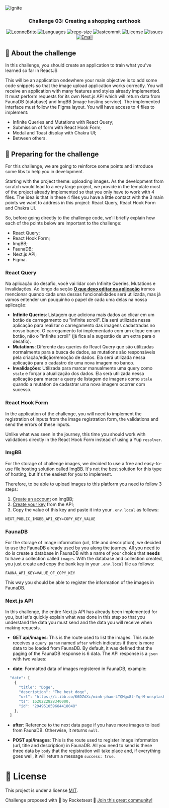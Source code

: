 <img alt="Ignite" src="https://www.notion.so/image/https%3A%2F%2Fs3-us-west-2.amazonaws.com%2Fsecure.notion-static.com%2F2fbacb7a-e460-44a3-8fc5-e66f96dae148%2Fcover-reactjs.png?table=block&id=51e4099a-6e2f-4d4b-ae94-f9fe75bb769d&width=5120&userId=1b109781-8635-4162-80d6-714377721793&cache=v2" />

<h3 align="center">
Challenge 03: Creating a shopping cart hook
</h3>

<p align="center">
   <a href="https://www.linkedin.com/in/leonne-sousa-brito/">
      <img alt="LeonneBrito" src="https://img.shields.io/badge/-LeonneBrito-5965e0?style=flat&logo=Linkedin&logoColor=white" />
   </a>
  <img alt="Languages" src="https://img.shields.io/github/languages/count/LeonneBrito/challenge05-ignite-bootcamp-reactjs?color=%235963C5" />
  <img alt="repo-size" src="https://img.shields.io/github/repo-size/LeonneBrito/challenge05-ignite-bootcamp-reactjs?color=%235761C3" />
  <img alt="lastcommit" src="https://img.shields.io/github/last-commit/LeonneBrito/challenge05-ignite-bootcamp-reactjs?color=%235761C3" />
  <img alt="License" src="https://img.shields.io/github/license/LeonneBrito/challenge05-ignite-bootcamp-reactjs?color=%235E69D7" />
  <img alt="Issues" src="https://img.shields.io/github/issues/LeonneBrito/challenge05-ignite-bootcamp-reactjs?color=%235965E0">
  <a href="mailto:britoleonne@gmail.com">
   <img alt="Email" src="https://img.shields.io/badge/-britoleonn%40gmail.com-%23525DCB" />
  </a>
</p>

## :rocket: About the challenge

In this challenge, you should create an application to train what you've learned so far in ReactJS

This will be an application ondewhere your main objective is to add some code snippets so that the image upload application works correctly. You will receive an application with many features and styles already implemented. It must perform requests for its own Next.js API which will return data from FaunaDB (database) and ImgBB (image hosting service). The implemented interface must follow the Figma layout. You will have access to 4 files to implement:

- Infinite Queries and Mutations with React Query;
- Submission of form with React Hook Form;
- Modal and Toast display with Chakra UI;
- Between others.

## :construction_worker: Preparing for the challenge

For this challenge, we are going to reinforce some points and introduce some libs to help you in development.

Starting with the project theme: uploading images. As the development from scratch would lead to a very large project, we provide in the template most of the project already implemented so that you only have to work with 4 files. The idea is that in these 4 files you have a little contact with the 3 main points we want to address in this project: React Query, React Hook Form and Chakra UI.

So, before going directly to the challenge code, we'll briefly explain how each of the points below are important to the challenge:

- React Query;
- React Hook Form;
- ImgBB;
- FaunaDB;
- Next.js API;
- Figma.

### React Query

Na aplicação do desafio, você vai lidar com Infinite Queries, Mutations e Invalidações. Ao longo da seção **[O que devo editar na aplicação](https://www.notion.so/Desafio-02-Upload-de-imagens-4cf1c3b1c1ad4a66961b6e48558cc3b8)** iremos mencionar quando cada uma dessas funcionalidades será utilizada, mas já vamos entender um pouquinho o papel de cada uma delas na nossa aplicação:

- **Infinite Queries**: Listagem que adiciona mais dados ao clicar em um botão de carregamento ou "infinite scroll". Ela será utilizada nessa aplicação para realizar o carregamento das imagens cadastradas no nosso banco. O carregamento foi implementado com um clique em um botão, não o "infinite scroll" (já fica aí a sugestão de um extra para o desafio).
- **Mutations**: Diferente das queries do React Query que são utilizadas normalmente para a busca de dados, as mutations são responsáveis pela criação/edição/remoção de dados. Ela será utilizada nessa aplicação para o cadastro de uma nova imagem no banco.
- **Invalidações**: Utilizada para marcar manualmente uma query como `stale` e forçar a atualização dos dados. Ela será utilizada nessa aplicação para marcar a query de listagem de imagens como `stale` quando a mutation de cadastrar uma nova imagem ocorrer com sucesso.


### React Hook Form

In the application of the challenge, you will need to implement the registration of inputs from the image registration form, the validations and send the errors of these inputs.

Unlike what was seen in the journey, this time you should work with validations directly in the React Hook Form instead of using a Yup `resolver`.

### ImgBB

For the storage of challenge images, we decided to use a free and easy-to-use file hosting solution called ImgBB. It's not the best solution for this type of hosting, but it's the easiest for you to implement.

Therefore, to be able to upload images to this platform you need to follow 3 steps:

1. [Create an account](https://imgbb.com/login) on ImgBB;
2. [Create your key](https://api.imgbb.com/) from the API;
3. Copy the value of this key and paste it into your `.env.local` as follows:

`NEXT_PUBLIC_IMGBB_API_KEY=COPY_KEY_VALUE`

### FaunaDB

For the storage of image information (url, title and description), we decided to use the FaunaDB already used by you along the journey. All you need to do is create a database in FaunaDB with a name of your choice that **needs** to have a collection called `images`. With the database and collection created, you just create and copy the bank key in your `.env.local` file as follows:

`FAUNA_API_KEY=VALUE_OF_COPY_KEY`

This way you should be able to register the information of the images in FaunaDB.

### Next.js API

In this challenge, the entire Next.js API has already been implemented for you, but let's quickly explain what was done in this step so that you understand the data you must send and the data you will receive when making requests.

- **GET api/images**: This is the route used to list the images. This route receives a `query param` named `after` which indicates if there is more data to be loaded from FaunaDB. By default, it was defined that the paging of the FaunaDB response is 6 data. The API response is a `json` with two values:

- **date**: Formatted data of images registered in FaunaDB, example:

```jsx
  "date": [
    {
      "title": "Doge",
      "description": "The best doge",
      "url": "https://i.ibb.co/K6DZdXc/minh-pham-LTQMgx8t-Yq-M-unsplash.jpg",
      "ts": 1620222828340000,
      "id": "294961059684418048"
    },
  ]
```
- **after**: Reference to the next data page if you have more images to load from FaunaDB. Otherwise, it returns `null`.

- **POST api/images**: This is the route used to register image information (url, title and description) in FaunaDB. All you need to send is these three data by `body` that the registration will take place and, if everything goes well, it will return a message `success: true`.

# :page_facing_up: License

This project is under a license [MIT](./LICENSE).

Challenge proposed with 💜 by Rocketseat 👋 [Join this great community!](https://discordapp.com/invite/gCRAFhc)
